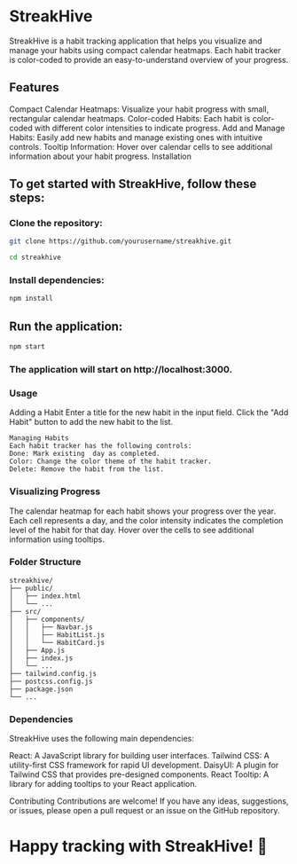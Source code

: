# StreakHive
StreakHive is a habit tracking application that helps you visualize and manage your habits using compact calendar heatmaps. Each habit tracker is color-coded to provide an easy-to-understand overview of your progress.

## Features
Compact Calendar Heatmaps: Visualize your habit progress with small, rectangular calendar heatmaps.
Color-coded Habits: Each habit is color-coded with different color intensities to indicate progress.
Add and Manage Habits: Easily add new habits and manage existing ones with intuitive controls.
Tooltip Information: Hover over calendar cells to see additional information about your habit progress.
Installation

## To get started with StreakHive, follow these steps:

### Clone the repository:
```bash
git clone https://github.com/yourusername/streakhive.git
```
```bash
cd streakhive
```
### Install dependencies:
```bash
npm install
```
## Run the application:
```bash
npm start
```
### The application will start on http://localhost:3000.

### Usage
Adding a Habit
Enter a title for the new habit in the input field.
Click the "Add Habit" button to add the new habit to the list.

```
Managing Habits
Each habit tracker has the following controls:
Done: Mark existing  day as completed.
Color: Change the color theme of the habit tracker.
Delete: Remove the habit from the list.
```

### Visualizing Progress
The calendar heatmap for each habit shows your progress over the  year.
Each cell represents a day, and the color intensity indicates the completion level of the habit for that day.
Hover over the cells to see additional information using tooltips.

### Folder Structure
```arduino
streakhive/
├── public/
│   ├── index.html
│   └── ...
├── src/
│   ├── components/
│   │   ├── Navbar.js
│   │   ├── HabitList.js
│   │   └── HabitCard.js
│   ├── App.js
│   ├── index.js
│   └── ...
├── tailwind.config.js
├── postcss.config.js
├── package.json
└── ...
```
### Dependencies
StreakHive uses the following main dependencies:

React: A JavaScript library for building user interfaces.
Tailwind CSS: A utility-first CSS framework for rapid UI development.
DaisyUI: A plugin for Tailwind CSS that provides pre-designed components.
React Tooltip: A library for adding tooltips to your React application.


Contributing
Contributions are welcome! If you have any ideas, suggestions, or issues, please open a pull request or an issue on the GitHub repository.

# Happy tracking with StreakHive! 🚀






